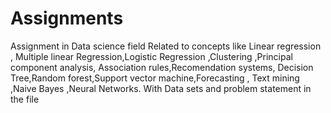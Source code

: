 # Assignments
Assignment in Data science field Related to concepts like Linear regression , Multiple linear Regression,Logistic Regression ,Clustering ,Principal component analysis, Association rules,Recomendation systems, Decision Tree,Random forest,Support vector machine,Forecasting , Text mining ,Naive Bayes ,Neural Networks. 
With Data sets and problem statement in the file
